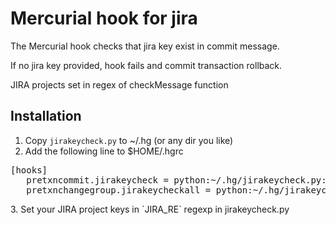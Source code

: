 Mercurial hook for jira
==================================

The Mercurial hook checks that jira key exist in commit message.

If no jira key provided, hook fails and commit transaction rollback.

JIRA projects set in regex of checkMessage function

Installation
------------
1. Copy `jirakeycheck.py` to ~/.hg (or any dir you like)
2. Add the following line to $HOME/.hgrc
<div>
<pre>
[hooks]
   pretxncommit.jirakeycheck = python:~/.hg/jirakeycheck.py:checkCommitMessage
   pretxnchangegroup.jirakeycheckall = python:~/.hg/jirakeycheck.py:checkAllCommitMessage
</pre>
</div>
3. Set your JIRA project keys in `JIRA_RE` regexp in jirakeycheck.py
